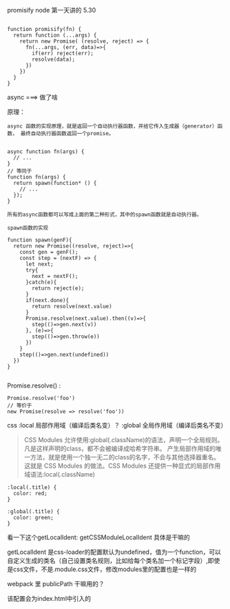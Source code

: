 promisify  node 第一天讲的   5.30

```

function promisify(fn) {
  return function (...args) {
    return new Promise( (resolve, reject) => {
      fn(...args, (err, data)=>{
        if(err) reject(err);
        resolve(data);
      })
    })
  }
}

```



async ===> 做了啥


原理：

```
async 函数的实现原理，就是返回一个自动执行器函数，并给它传入生成器（generator）函数， 最终自动执行器函数返回一个promise。


async function fn(args) {
  // ...
}
// 等同于
function fn(args) {
  return spawn(function* () {
    // ...
  });
}

所有的async函数都可以写成上面的第二种形式，其中的spawn函数就是自动执行器。

spawn函数的实现

function spawn(genF){
  return new Promise((resolve, reject)=>{
    const gen = genF();
    const step = (nextF) => {
      let next;
      try{
        next = nextF();
      }catch(e){
        return reject(e);
      }
      if(next.done){
        return resolve(next.value)
      }
      Promise.resolve(next.value).then((v)=>{
        step(()=>gen.next(v))
      }, (e)=>{
        step(()=>gen.throw(e))
      })
    }
    step(()=>gen.next(undefined))
  })
}


```

Promise.resolve() :

```
Promise.resolve('foo')
// 等价于
new Promise(resolve => resolve('foo'))

```


css  :local 局部作用域（编译后类名变）？ :global 全局作用域（编译后类名不变）

> CSS Modules 允许使用:global(.className)的语法，声明一个全局规则。凡是这样声明的class，都不会被编译成哈希字符串。
> 产生局部作用域的唯一方法，就是使用一个独一无二的class的名字，不会与其他选择器重名。这就是 CSS Modules 的做法。CSS Modules 还提供一种显式的局部作用域语法:local(.className)

```
:local(.title) {
  color: red;
}

:global(.title) {
  color: green;
}

```


看一下这个getLocalIdent: getCSSModuleLocalIdent 具体是干嘛的

getLocalIdent 是css-loader的配置默认为undefined，值为一个function，可以自定义生成的类名（自己设置类名规则，比如给每个类名加一个标记字段）,即使是css文件，不是.module.css文件，修改modules里的配置也是一样的



webpack 里 publicPath 干嘛用的？

该配置会为index.html中引入的<script> <link>等标签中的资源路径添加前缀
> 这对你手动引入的静态资源不生效

nginx里的root 和 alias?

使用root，实际的路径就是：root值 + location值。  (可以root理解为资源目录)
使用alias，实际的路径就是：alias值。

有一张图片，URL是：www.awaimai.com/static/a.jpg, 它在服务器的路径是：/var/www/app/static/a.jpg, 那么root配置为：

```
location /static/ {
root /var/www/app/;
}

> 注意： static 后面有杠

```

用alias的配置就是：

location /static/ {
alias /var/www/app/static/;
}



微前端，不明白如何去加载html的？ 是直接请求子应用的html，挂在到对应节点么，那么一个节点是怎么能挂载<html>标签的呢，应该只是能挂载<div>类标签的吧？还有里面的scritps怎么处理的，scritps是单独拿出来远行处理的么？

qiankun 的加载是怎么运行的？

qiankun的隔离是怎么做的？

加载流程： 

先注册register应用，然后start( 这里可以配置预加载参数prefetch，开启预加载策略，当前匹配的应用加载完毕后，在浏览器空闲的时候再去加载其他子应用，用的是requestIdleCallback, 也就是每一帧的空闲时间)。

当路径匹配后开始加载。首先拉取入口html文件，解析拿到tmplate模版（html里会把所有的script脚本， link样式都注释掉），script脚本和style样式表 (<script> <link> 这种外部引用的， script脚本和style样式表分别都用requestIdleCallback 加载，这样就能每次空闲请求一部分)， 以及加载script脚本后可执行的script的内容（请求回script脚本才能执行， 不过也有部分script可能不需要请求）

对模版进行一些处理，不过head标签要换一个名，比如qiankun-head， 创建一个div， 把请求回来的模版（html）放到div里
> div 里 可以包html， 只不过在展示是，html 会自动把内存html和head标签去掉, 所以可以改下head标签名，把head标签留下来

然后把再在沙箱里去执行js



http1 和 http2的区别？https

并发控制



### 第二遍复习

从node开始，

6.16看到path哪里，6.17 继续， 项目和八股笔记复习；



关于算法部分，动态规划暂时跳过，有时间再专门研究。


## 第二次面试



#### 图片懒加载

页面有很多图片的时候，图片加载需要一定的时间，这样很耗费服务器性能，不仅会影响渲染速度，还会浪费带宽。

懒加载就是优先加载可视区域的内容，其他内容等进入可视区域再进行加载。

如何加载图片？

图片是根据图片上的src属性进行加载的，所以可以在图片进入可视区域前，我们先不给src赋值（或者给一个很小的loading图）,等图片进入可视区域后，再给src赋上真正的地址


如何判断进入可视区域？

有四种方式： 

-  通过getBoundingClientRect api， 这个api会返回这个图片元素的大小，极其相对于视口的位置， 所以我们只需要判断这个元素的top,是否小于可视窗口的高度（document.body.clientHeight）， 如果小于说明在可视窗口内，这是给图片赋上真正的值
- 通过图片元素的  offsetTop 实现， 判断元素的offsetTop， 是否小于:document.body.clientHeight + document.body.scrollTop

```
e.offsetTop<document.body.clientHeight+document.body.scrollTop




ps： js 盒模型，有三种类型（client, offset）, 每种类型各有两组属性表示元素尺寸的width/height, 表示元素与外界关系的left/top;

三种类型: client 盒内 (包括内容+padding), offset 盒子本身， 也就是client + 边框border，scroll 如果内容不溢出，结果就是盒内client, 如果溢出就是真实宽高。

有特殊:

clientLeft/Top 表示边框宽度;
offsetLeft/Top 距离其父参照物（一般父参照物都是body, 如果给元素增加一个定位属性， 会让它的子孙元素父参照物指向当前元素）的左偏移， 上偏移（从边框外沿开始算）
scrollLeft/Top 滚动条卷去的宽度/高度, js盒模型， 13个属性，只有这两个是可读写的，快速定位到底部scrollTop = 0;


```


- IntersectionObserver （这个api又叫交叉观察器）, 这个api可以自动观察元素是否可见（目标元素与视口是否产生了一个交叉区）

```
intersectionObserver(){
        let images = document.getElementsByTagName('img');
        const observer = new IntersectionObserver((imgs) => {
          console.log('imgs===', imgs)
          // imgs: 目标元素集合
          imgs.forEach((img) => {
            // img.isIntersecting代表目标元素可见，可见的时候给src赋值
            if (img.isIntersecting) {
              const item = img.target
              item.src = item.dataset.src
              observer.unobserve(item);
            }
          })
        })
      //定时器和Array.from的目的是让images可遍历
      setTimeout(()=>{
        Array.from(images).forEach(item => {
          observer.observe(item);
        })
      },300)
    }

```


tcp队头阻塞

全局错误处理： 接口统一错误处理？

或者

window.addEventListener('unhandledrejection', function (event) {
处理事件对象
event.reason //获取到catch的err的原因(内容) 与控制台报错一致
event.promise //获取到未处理的promise对象
.....
});



### 代码规范

代码规范用的啥，eslint ，prettier配置怎么统一的要传到git上吗？

eslint, prettier， 但是他们之间会有一些冲突，所以还要装，eslint-plugin-prettier(相等于先使用prettier，然后eslint检测)
> 它们都有自己的rc配置，

### cra

create-react-app 常用的工具原理有必要了解一下

通过命令行交互工具启动一个命令，在命令行交互中， 获取用户输入，然后创建对应的代码文件。

1. 通过命令行交互询问用户问题
2. 根据用户回答结果生成文件

首先： ejs创建模版文件

然后调用命令行工具，根据用户回答生成文件。

初始化脚手架各种命令
创建package.json
处理并验证命令参数，搜集依赖
安装前置依赖
处理package.json的react/react-dom依赖版本号，并校验node版本是否符合要求
验证所提供的react-scripts依赖，并通过子进程调用依赖下的react-scripts/scripts/init.js，进行项目模板初始化
安装模板依赖，用到ts则初始化其配置
验证代码仓库，做兼容处理；若没有添加仓库，初始化git


### 组件性能如何优化
 只知道useCallback 和 useMemo 似乎不太够啊

 主要是一个组件复用，和减少重复渲染。

 1. 组件复用: 同一层级，同一类型，同一个key值， 才会复用，所以尽量保证三者的稳定性， 常见的不规范写法就是:key=index，
 这时index能够标记唯一性也行，不过很多时候index容易变化。

 2. 减少子组件重复渲染： 重新render会导致组件重新进入协调（diff), 比较耗时，如果能减少协调就能加快渲染完成速度。如果组件没有进入协调，我们称之为进入baiout阶段，意思是组件在这层组件退出更新

让组件进入baiout 阶段有以下方法：

- shouldComponentUpdate 类组件的一个生命周期，当用户用户定义函数返回false就进入baiout阶段
- PureComponent: 更新前自行浅比较新旧props与state是否改变，如果两者都没变，则进入baiout阶段
- memo: 函数组件就可以使用memo优化，它的第一个参数是函数组件，第二个参数是用户自定义比较函数（接受prevProps 和 nextProps），如果没有自定义，默认使用浅比较， 比较组件更新前后props是否相同，如果相同则进入baiout阶段；
  > 简单用法就是用memo将函数组件包一下，将函数组件作为参数， 最终会返回一个新组件；

 
还可以用useCallback 和 useMemo 做些缓存。useMemo 缓存函数执行完的结果，useCallback缓存函数本身；
 
 

是否对新的技术保持热情：   react18 更新了什么，对新的react， 最新两个版本新特性的了解， 对新的js特性的了解

### webpack 热更新

开启方式， devServer里hot设为true, 从webpack4开始 默认就是true， 默认开启；

无需刷新，在内存环境中即可替换掉旧的模块。

在 webpack 的运行时中 __webpack__modules__ 用以维护所有的模块。

而热模块替换的原理最核心的，即通过 chunk 的方式加载最新的 modules，找到 __webpack__modules__ 中对应的模块逐一替换，并删除其上下缓存。

```
// webpack 运行时代码
const __webpack_modules = [
  (module, exports, __webpack_require__) => {
    __webpack_require__(0);
  },
  () => {
    console.log("这是一号模块");
  },
];
 
// HMR Chunk 代码
// JSONP 异步加载的所需要更新的 modules，并在 __webpack_modules__ 中进行替换
self["webpackHotUpdate"](0, {
  1: () => {
    console.log("这是最新的一号模块");
  },
});


```

其下为更具体更完整的流程，每一步都涉及众多。 感觉下面的可以不计。

1. webpack-dev-server 将打包输出 bundle 使用内存型文件系统控制，而非真实的文件系统。此时使用的是 memfs(opens in a new tab) 模拟 node.js fs API
2. 每当文件发生变更时，webpack 将会重新编译，webpack-dev-server 将会监控到此时文件变更事件，并找到其对应的 module。此时使用的是 chokidar(opens in a new tab) 监控文件变更
3. webpack-dev-server 将会把变更模块通知到浏览器端，此时使用 websocket 与浏览器进行交流。此时使用的是 ws(opens in a new tab)
4. 浏览器根据 websocket 接收到 hash，并通过 hash 以 JSONP 的方式请求更新模块的 chunk
5. 浏览器加载 chunk，并使用新的模块对旧模块进行热替换，并删除其缓存



node项目用到的一些技术







